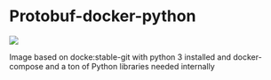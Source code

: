 # Protobuf-docker-python

[![](https://images.microbadger.com/badges/image/clevyr/protobuf-docker-python.svg)](https://microbadger.com/images/clevyr/protobuf-docker-python "Get your own image badge on microbadger.com")

Image based on docke:stable-git with python 3 installed and docker-compose and a ton of Python libraries needed internally